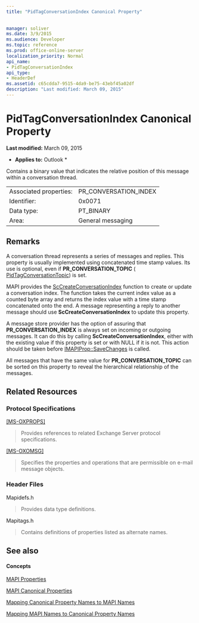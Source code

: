 ```yaml
---
title: "PidTagConversationIndex Canonical Property"
 
 
manager: soliver
ms.date: 3/9/2015
ms.audience: Developer
ms.topic: reference
ms.prod: office-online-server
localization_priority: Normal
api_name:
- PidTagConversationIndex
api_type:
- HeaderDef
ms.assetid: c65cdda7-9515-4da9-be75-43ebf45a02df
description: "Last modified: March 09, 2015"
---
```


# PidTagConversationIndex Canonical Property

 **Last modified:** March 09, 2015 
  
 * **Applies to:** Outlook * 
  
Contains a binary value that indicates the relative position of this message within a conversation thread. 
  
|||
|:-----|:-----|
|Associated properties:  <br/> |PR_CONVERSATION_INDEX  <br/> |
|Identifier:  <br/> |0x0071  <br/> |
|Data type:  <br/> |PT_BINARY  <br/> |
|Area:  <br/> |General messaging  <br/> |
   
## Remarks

A conversation thread represents a series of messages and replies. This property is usually implemented using concatenated time stamp values. Its use is optional, even if **PR_CONVERSATION_TOPIC** ( [PidTagConversationTopic](pidtagconversationtopic-canonical-property.md)) is set. 
  
MAPI provides the [ScCreateConversationIndex](sccreateconversationindex.md) function to create or update a conversation index. The function takes the current index value as a counted byte array and returns the index value with a time stamp concatenated onto the end. A message representing a reply to another message should use **ScCreateConversationIndex** to update this property. 
  
A message store provider has the option of assuring that **PR_CONVERSATION_INDEX** is always set on incoming or outgoing messages. It can do this by calling **ScCreateConversationIndex**, either with the existing value if this property is set or with NULL if it is not. This action should be taken before [IMAPIProp::SaveChanges](imapiprop-savechanges.md) is called. 
  
All messages that have the same value for **PR_CONVERSATION_TOPIC** can be sorted on this property to reveal the hierarchical relationship of the messages. 
  
## Related Resources

### Protocol Specifications

[[MS-OXPROPS]](http://msdn.microsoft.com/library/f6ab1613-aefe-447d-a49c-18217230b148%28Office.15%29.aspx)
  
> Provides references to related Exchange Server protocol specifications.
    
[[MS-OXOMSG]](http://msdn.microsoft.com/library/daa9120f-f325-4afb-a738-28f91049ab3c%28Office.15%29.aspx)
  
> Specifies the properties and operations that are permissible on e-mail message objects.
    
### Header Files

Mapidefs.h
  
> Provides data type definitions.
    
Mapitags.h
  
> Contains definitions of properties listed as alternate names.
    
## See also

#### Concepts

[MAPI Properties](mapi-properties.md)
  
[MAPI Canonical Properties](mapi-canonical-properties.md)
  
[Mapping Canonical Property Names to MAPI Names](mapping-canonical-property-names-to-mapi-names.md)
  
[Mapping MAPI Names to Canonical Property Names](mapping-mapi-names-to-canonical-property-names.md)

